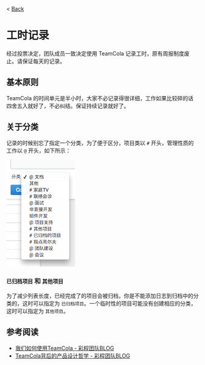 < [Back](README.md)


工时记录
====

经过投票决定，团队成员一致决定使用 TeamCola 记录工时，原有周报制度废止。请保证每天的记录。


基本原则
----

TeamCola 的时间单元是半小时，大家不必记录得很详细，工作如果比较碎的话四舍五入就好了，不必纠结。保证持续记录就好了。


关于分类
----

记录的时候别忘了指定一个分类，为了便于区分，项目类以 `#` 开头，管理性质的工作以  `@` 开头，如下所示：

![选择一个分类](image/teamcola_choice_a_category.png)

### `已归档项目` 和 `其他项目`

为了减少列表长度，已经完成了的项目会被归档，你是不能添加日志到归档中的分类的，这时可以指定为 `已归档项目`。一个临时性的项目可能没有创建相应的分类，这时可以指定为 `其他项目`。


参考阅读
----

* [我们如何使用TeamCola - 彩程团队BLOG](http://blog.mycolorway.com/2011/05/29/how_we_use_teamcola_to_help_collaboration/) 
* [TeamCola背后的产品设计哲学 - 彩程团队BLOG](http://blog.mycolorway.com/2011/07/07/design-philosophies-of-teamcola/)
